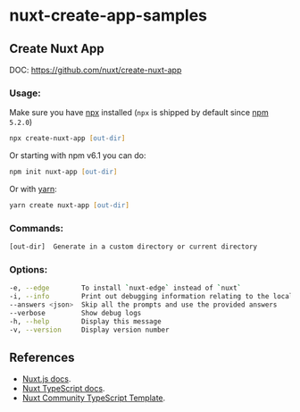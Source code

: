 # nuxt-create-app-samples

## Create Nuxt App

DOC: https://github.com/nuxt/create-nuxt-app

### Usage:

Make sure you have [npx](https://www.npmjs.com/package/npx) installed (`npx` is shipped by default since [npm](https://www.npmjs.com/get-npm) `5.2.0`)

```zsh
npx create-nuxt-app [out-dir]
```

Or starting with npm v6.1 you can do:

```zsh
npm init nuxt-app [out-dir]
```

Or with [yarn](https://yarnpkg.com/en/):

```zsh
yarn create nuxt-app [out-dir]
```

### Commands:

```zsh
[out-dir]  Generate in a custom directory or current directory
```

### Options:

```zsh
-e, --edge        To install `nuxt-edge` instead of `nuxt`
-i, --info        Print out debugging information relating to the local environment
--answers <json>  Skip all the prompts and use the provided answers
--verbose         Show debug logs
-h, --help        Display this message
-v, --version     Display version number
```

## References

- [Nuxt.js docs](https://github.com/nuxt/nuxt.js).
- [Nuxt TypeScript docs](https://typescript.nuxtjs.org/ja/).
- [Nuxt Community TypeScript Template](https://github.com/nuxt-community/typescript-template).

